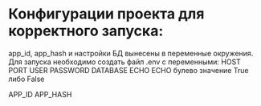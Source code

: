 # Конфигурации проекта для корректного запуска:
app_id, app_hash и настройки БД вынесены в переменные окружения. Для запуска необходимо создать файл .env с переменными:
HOST
PORT
USER
PASSWORD
DATABASE
ECHO
ECHO булево значение True либо False

APP_ID
APP_HASH


